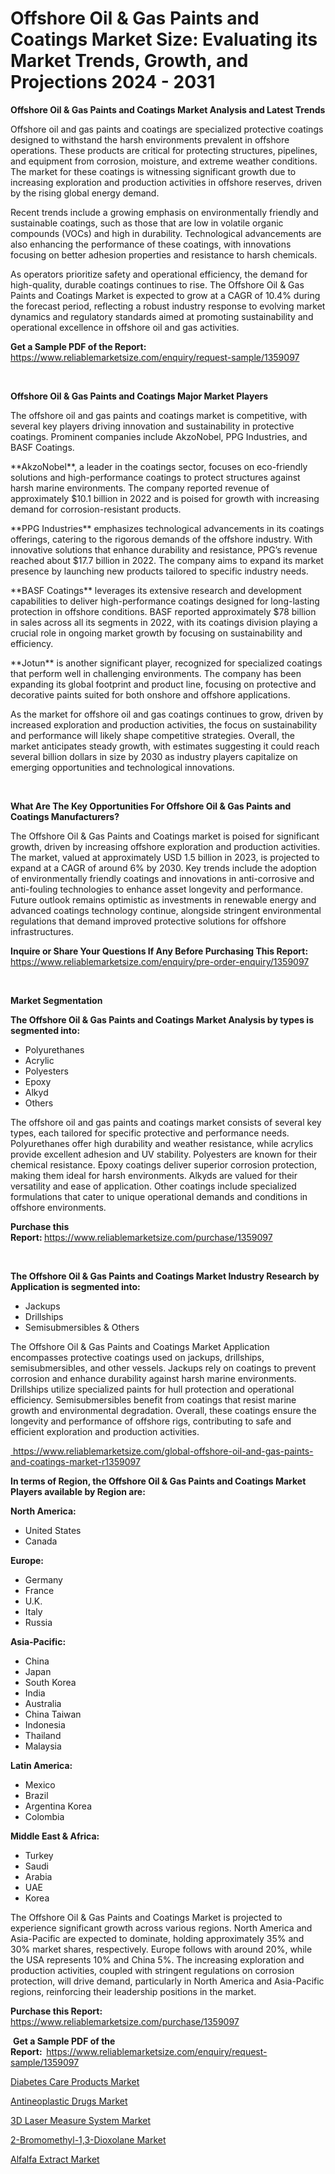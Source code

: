 <p><h1>Offshore Oil & Gas Paints and Coatings Market Size: Evaluating its Market Trends, Growth, and Projections 2024 - 2031</h1></p><p><strong>Offshore Oil & Gas Paints and Coatings Market Analysis and Latest Trends</strong></p>
<p><p>Offshore oil and gas paints and coatings are specialized protective coatings designed to withstand the harsh environments prevalent in offshore operations. These products are critical for protecting structures, pipelines, and equipment from corrosion, moisture, and extreme weather conditions. The market for these coatings is witnessing significant growth due to increasing exploration and production activities in offshore reserves, driven by the rising global energy demand.</p><p>Recent trends include a growing emphasis on environmentally friendly and sustainable coatings, such as those that are low in volatile organic compounds (VOCs) and high in durability. Technological advancements are also enhancing the performance of these coatings, with innovations focusing on better adhesion properties and resistance to harsh chemicals. </p><p>As operators prioritize safety and operational efficiency, the demand for high-quality, durable coatings continues to rise. The Offshore Oil & Gas Paints and Coatings Market is expected to grow at a CAGR of 10.4% during the forecast period, reflecting a robust industry response to evolving market dynamics and regulatory standards aimed at promoting sustainability and operational excellence in offshore oil and gas activities.</p></p>
<p><strong>Get a Sample PDF of the Report:&nbsp;</strong> <a href="https://www.reliablemarketsize.com/enquiry/request-sample/1359097?utm_campaign=1833&utm_medium=2&utm_source=Github&utm_content=ia&utm_term=05122024&utm_id=offshore-oil-gas-paints-and-coatings">https://www.reliablemarketsize.com/enquiry/request-sample/1359097</a></p>
<p>&nbsp;</p>
<p><strong>Offshore Oil & Gas Paints and Coatings Major Market Players</strong></p>
<p><p>The offshore oil and gas paints and coatings market is competitive, with several key players driving innovation and sustainability in protective coatings. Prominent companies include AkzoNobel, PPG Industries, and BASF Coatings.</p><p>**AkzoNobel**, a leader in the coatings sector, focuses on eco-friendly solutions and high-performance coatings to protect structures against harsh marine environments. The company reported revenue of approximately $10.1 billion in 2022 and is poised for growth with increasing demand for corrosion-resistant products.</p><p>**PPG Industries** emphasizes technological advancements in its coatings offerings, catering to the rigorous demands of the offshore industry. With innovative solutions that enhance durability and resistance, PPG’s revenue reached about $17.7 billion in 2022. The company aims to expand its market presence by launching new products tailored to specific industry needs.</p><p>**BASF Coatings** leverages its extensive research and development capabilities to deliver high-performance coatings designed for long-lasting protection in offshore conditions. BASF reported approximately $78 billion in sales across all its segments in 2022, with its coatings division playing a crucial role in ongoing market growth by focusing on sustainability and efficiency.</p><p>**Jotun** is another significant player, recognized for specialized coatings that perform well in challenging environments. The company has been expanding its global footprint and product line, focusing on protective and decorative paints suited for both onshore and offshore applications.</p><p>As the market for offshore oil and gas coatings continues to grow, driven by increased exploration and production activities, the focus on sustainability and performance will likely shape competitive strategies. Overall, the market anticipates steady growth, with estimates suggesting it could reach several billion dollars in size by 2030 as industry players capitalize on emerging opportunities and technological innovations.</p></p>
<p>&nbsp;</p>
<p><strong>What Are The Key Opportunities For Offshore Oil & Gas Paints and Coatings Manufacturers?</strong></p>
<p><p>The Offshore Oil & Gas Paints and Coatings market is poised for significant growth, driven by increasing offshore exploration and production activities. The market, valued at approximately USD 1.5 billion in 2023, is projected to expand at a CAGR of around 6% by 2030. Key trends include the adoption of environmentally friendly coatings and innovations in anti-corrosive and anti-fouling technologies to enhance asset longevity and performance. Future outlook remains optimistic as investments in renewable energy and advanced coatings technology continue, alongside stringent environmental regulations that demand improved protective solutions for offshore infrastructures.</p></p>
<p><strong>Inquire or Share Your Questions If Any Before Purchasing This Report:</strong> <a href="https://www.reliablemarketsize.com/enquiry/pre-order-enquiry/1359097?utm_campaign=1833&utm_medium=2&utm_source=Github&utm_content=ia&utm_term=05122024&utm_id=offshore-oil-gas-paints-and-coatings">https://www.reliablemarketsize.com/enquiry/pre-order-enquiry/1359097</a></p>
<p>&nbsp;</p>
<p><strong>Market Segmentation</strong></p>
<p><strong>The Offshore Oil & Gas Paints and Coatings Market Analysis by types is segmented into:</strong></p>
<p><ul><li>Polyurethanes</li><li>Acrylic</li><li>Polyesters</li><li>Epoxy</li><li>Alkyd</li><li>Others</li></ul></p>
<p><p>The offshore oil and gas paints and coatings market consists of several key types, each tailored for specific protective and performance needs. Polyurethanes offer high durability and weather resistance, while acrylics provide excellent adhesion and UV stability. Polyesters are known for their chemical resistance. Epoxy coatings deliver superior corrosion protection, making them ideal for harsh environments. Alkyds are valued for their versatility and ease of application. Other coatings include specialized formulations that cater to unique operational demands and conditions in offshore environments.</p></p>
<p><strong>Purchase this Report:&nbsp;</strong><a href="https://www.reliablemarketsize.com/purchase/1359097?utm_campaign=1833&utm_medium=2&utm_source=Github&utm_content=ia&utm_term=05122024&utm_id=offshore-oil-gas-paints-and-coatings">https://www.reliablemarketsize.com/purchase/1359097</a></p>
<p>&nbsp;</p>
<p><strong>The Offshore Oil & Gas Paints and Coatings Market Industry Research by Application is segmented into:</strong></p>
<p><ul><li>Jackups</li><li>Drillships</li><li>Semisubmersibles & Others</li></ul></p>
<p><p>The Offshore Oil & Gas Paints and Coatings Market Application encompasses protective coatings used on jackups, drillships, semisubmersibles, and other vessels. Jackups rely on coatings to prevent corrosion and enhance durability against harsh marine environments. Drillships utilize specialized paints for hull protection and operational efficiency. Semisubmersibles benefit from coatings that resist marine growth and environmental degradation. Overall, these coatings ensure the longevity and performance of offshore rigs, contributing to safe and efficient exploration and production activities.</p></p>
<p><a href="https://www.reliablemarketsize.com/global-offshore-oil-and-gas-paints-and-coatings-market-r1359097?utm_campaign=1833&utm_medium=2&utm_source=Github&utm_content=ia&utm_term=05122024&utm_id=offshore-oil-gas-paints-and-coatings">&nbsp;https://www.reliablemarketsize.com/global-offshore-oil-and-gas-paints-and-coatings-market-r1359097</a></p>
<p><strong>In terms of Region, the Offshore Oil & Gas Paints and Coatings Market Players available by Region are:</strong></p>
<p>
    <p> <strong> North America: </strong>
        <ul>
            <li>United States</li>
            <li>Canada</li>
        </ul>
        </p> 
    <p> <strong> Europe: </strong>
        <ul>
            <li>Germany</li>
            <li>France</li>
            <li>U.K.</li>
            <li>Italy</li>
            <li>Russia</li>
        </ul>
        </p> 
    <p> <strong> Asia-Pacific: </strong>
        <ul>
            <li>China</li>
            <li>Japan</li>
            <li>South Korea</li>
            <li>India</li>
            <li>Australia</li>
            <li>China Taiwan</li>
            <li>Indonesia</li>
            <li>Thailand</li>
            <li>Malaysia</li>
        </ul>
        </p> 
    <p> <strong> Latin America: </strong>
        <ul>
            <li>Mexico</li>
            <li>Brazil</li>
            <li>Argentina Korea</li>
            <li>Colombia</li>
        </ul>
        </p> 
    <p> <strong> Middle East & Africa: </strong>
        <ul>
            <li>Turkey</li>
            <li>Saudi</li>
            <li>Arabia</li>
            <li>UAE</li>
            <li>Korea</li>
        </ul>
    </p>
    </p>
<p><p>The Offshore Oil & Gas Paints and Coatings Market is projected to experience significant growth across various regions. North America and Asia-Pacific are expected to dominate, holding approximately 35% and 30% market shares, respectively. Europe follows with around 20%, while the USA represents 10% and China 5%. The increasing exploration and production activities, coupled with stringent regulations on corrosion protection, will drive demand, particularly in North America and Asia-Pacific regions, reinforcing their leadership positions in the market.</p></p>
<p><strong>Purchase this Report: </strong><a href="https://www.reliablemarketsize.com/purchase/1359097?utm_campaign=1833&utm_medium=2&utm_source=Github&utm_content=ia&utm_term=05122024&utm_id=offshore-oil-gas-paints-and-coatings">https://www.reliablemarketsize.com/purchase/1359097</a></p>
<p>&nbsp;<strong>Get a Sample PDF of the Report:&nbsp;&nbsp;</strong><a href="https://www.reliablemarketsize.com/enquiry/request-sample/1359097?utm_campaign=1833&utm_medium=2&utm_source=Github&utm_content=ia&utm_term=05122024&utm_id=offshore-oil-gas-paints-and-coatings">https://www.reliablemarketsize.com/enquiry/request-sample/1359097</a></p>
<p><strong></strong></p>
<p><p><a href="https://www.linkedin.com/pulse/latest-forecast-shows-diabetes-care-products-market-size-poised-69yue?utm_campaign=1833&utm_medium=2&utm_source=Github&utm_content=ia&utm_term=05122024&utm_id=offshore-oil-gas-paints-and-coatings">Diabetes Care Products Market</a></p><p><a href="https://www.linkedin.com/pulse/compreh-proposis-fbaif?utm_campaign=1833&utm_medium=2&utm_source=Github&utm_content=ia&utm_term=05122024&utm_id=offshore-oil-gas-paints-and-coatings">Antineoplastic Drugs Market</a></p><p><a href="https://issuu.com/reportprime-2/docs/3d-laser-measure-system-market-size-2030.pptx?utm_campaign=1833&utm_medium=2&utm_source=Github&utm_content=ia&utm_term=05122024&utm_id=offshore-oil-gas-paints-and-coatings">3D Laser Measure System Market</a></p><p><a href="https://issuu.com/reportprime-2/docs/2-bromomethyl-13-dioxolane-market-size-2030.pptx?utm_campaign=1833&utm_medium=2&utm_source=Github&utm_content=ia&utm_term=05122024&utm_id=offshore-oil-gas-paints-and-coatings">2-Bromomethyl-1,3-Dioxolane Market</a></p><p><a href="https://www.linkedin.com/pulse/complete-swot-analysis-alfalfa-extract-market-industry-zi4oe?utm_campaign=1833&utm_medium=2&utm_source=Github&utm_content=ia&utm_term=05122024&utm_id=offshore-oil-gas-paints-and-coatings">Alfalfa Extract Market</a></p></p>